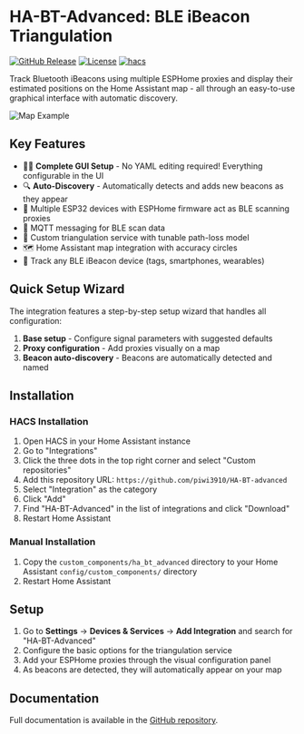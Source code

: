 # HA-BT-Advanced: BLE iBeacon Triangulation

[![GitHub Release][releases-shield]][releases]
[![License][license-shield]](LICENSE)
[![hacs][hacsbadge]][hacs]

Track Bluetooth iBeacons using multiple ESPHome proxies and display their estimated positions on the Home Assistant map - all through an easy-to-use graphical interface with automatic discovery.

![Map Example](https://github.com/piwi3910/HA-BT-advanced/raw/main/images/map_example.png)

## Key Features

- 🧙‍♂️ **Complete GUI Setup** - No YAML editing required! Everything configurable in the UI
- 🔍 **Auto-Discovery** - Automatically detects and adds new beacons as they appear
- 📡 Multiple ESP32 devices with ESPHome firmware act as BLE scanning proxies
- 🔄 MQTT messaging for BLE scan data
- 📐 Custom triangulation service with tunable path-loss model
- 🗺️ Home Assistant map integration with accuracy circles
- 📱 Track any BLE iBeacon device (tags, smartphones, wearables)

## Quick Setup Wizard

The integration features a step-by-step setup wizard that handles all configuration:

1. **Base setup** - Configure signal parameters with suggested defaults
2. **Proxy configuration** - Add proxies visually on a map
3. **Beacon auto-discovery** - Beacons are automatically detected and named

## Installation

### HACS Installation

1. Open HACS in your Home Assistant instance
2. Go to "Integrations"
3. Click the three dots in the top right corner and select "Custom repositories"
4. Add this repository URL: `https://github.com/piwi3910/HA-BT-advanced`
5. Select "Integration" as the category
6. Click "Add"
7. Find "HA-BT-Advanced" in the list of integrations and click "Download"
8. Restart Home Assistant

### Manual Installation

1. Copy the `custom_components/ha_bt_advanced` directory to your Home Assistant `config/custom_components/` directory
2. Restart Home Assistant

## Setup

1. Go to **Settings** → **Devices & Services** → **Add Integration** and search for "HA-BT-Advanced"
2. Configure the basic options for the triangulation service
3. Add your ESPHome proxies through the visual configuration panel
4. As beacons are detected, they will automatically appear on your map

## Documentation

Full documentation is available in the [GitHub repository](https://github.com/piwi3910/HA-BT-advanced).

[releases-shield]: https://img.shields.io/github/release/piwi3910/HA-BT-advanced.svg?style=for-the-badge
[releases]: https://github.com/piwi3910/HA-BT-advanced/releases
[license-shield]: https://img.shields.io/github/license/piwi3910/HA-BT-advanced.svg?style=for-the-badge
[hacs]: https://github.com/hacs/integration
[hacsbadge]: https://img.shields.io/badge/HACS-Custom-orange.svg?style=for-the-badge